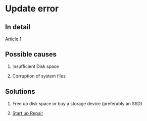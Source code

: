 # Update error
## In detail
[Article 1](https://www.auslogics.com/en/articles/we-couldnt-complete-the-updates-undoing-changes/)
## Possible causes
1) Insufficient Disk space

2) Corruption of system files

## Solutions
1) Free up disk space or buy a storage device (preferably an SSD)

2) [Start up Repair](https://softwarekeep.com/blogs/troubleshooting/fix-we-couldnt-complete-the-updates-undoing-changes?srsltid=AfmBOooJA974yv208CARVgjDb0eEANcFYVEKg4JceA3H6HmrXIu9vRBa) 

